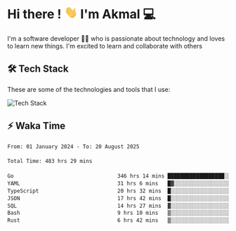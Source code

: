 # Hi there ! <img src="https://github.com/ABSphreak/ABSphreak/blob/master/gifs/Hi.gif" width="30"> I'm Akmal  💻

I'm a software developer 👨‍💻 who is passionate about technology and loves to learn new things. I'm excited to learn and collaborate with others

## 🛠️ Tech Stack

These are some of the technologies and tools that I use:

![Tech Stack](https://skillicons.dev/icons?i=typescript,nodejs,javascript,express,nest,sequelize,go,rabbitmq,python,solidity,react,vue,next,nuxtjs,webpack,vite,tailwindcss,bootstrap,css,scss,html,vercel,firebase,heroku,netlify,docker,postgresql,mongodb,redis,mysql,graphql,git,github,gitlab,vscode,figma,postman,pytorch,tensorflow,bash)

## ⚡ Waka Time
<!--START_SECTION:waka-->

```txt
From: 01 January 2024 - To: 20 August 2025

Total Time: 483 hrs 29 mins

Go                                 346 hrs 14 mins ██████████████████░░░░░░░   71.61 %
YAML                               31 hrs 6 mins   █▓░░░░░░░░░░░░░░░░░░░░░░░   06.44 %
TypeScript                         20 hrs 32 mins  █░░░░░░░░░░░░░░░░░░░░░░░░   04.25 %
JSON                               17 hrs 42 mins  █░░░░░░░░░░░░░░░░░░░░░░░░   03.66 %
SQL                                14 hrs 27 mins  ▓░░░░░░░░░░░░░░░░░░░░░░░░   02.99 %
Bash                               9 hrs 10 mins   ▒░░░░░░░░░░░░░░░░░░░░░░░░   01.90 %
Rust                               6 hrs 42 mins   ▒░░░░░░░░░░░░░░░░░░░░░░░░   01.39 %
```

<!--END_SECTION:waka-->


